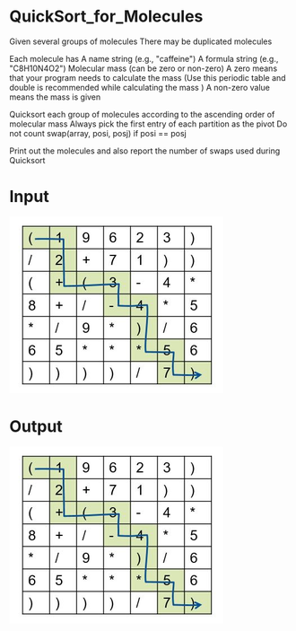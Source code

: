 # QuickSort_for_Molecules

Given several groups of molecules
There may be duplicated molecules
 

Each molecule has
A name string (e.g., "caffeine")
A formula string (e.g., "C8H10N4O2")
Molecular mass (can be zero or non-zero)
A zero means that your program needs to calculate the mass (Use this periodic table and double is recommended while calculating the mass )
A non-zero value means the mass is given 
 

Quicksort each group of molecules according to the ascending order of molecular mass
Always pick the first entry of each partition as the pivot
Do not count swap(array, posi, posj) if posi == posj
 

Print out the molecules and also report the number of swaps used during Quicksort

# Input
![image](https://github.com/middleyuan/infix-maze/blob/master/maze.JPG)

# Output
![image](https://github.com/middleyuan/infix-maze/blob/master/maze.JPG)

